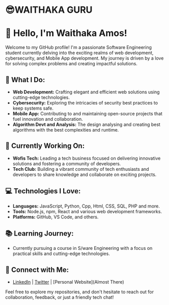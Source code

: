 #                                  😎WAITHAKA GURU
# 👋 Hello, I'm Waithaka Amos!

Welcome to my GitHub profile! I'm a passionate Software Engineering student currently delving into the exciting realms of web development, cybersecurity, and Mobile App development. My journey is driven by a love for solving complex problems and creating impactful solutions.

## 🌟 What I Do:
- **Web Development:** Crafting elegant and efficient web solutions using cutting-edge technologies.
- **Cybersecurity:** Exploring the intricacies of security best practices to keep systems safe.
- **Mobile App:** Contributing to and maintaining open-source projects that fuel innovation and collaboration.
- **Algorithm Devt and Analysis:** The design analysing and creating best algorithms with the best complexities and runtime.

## 🚀 Currently Working On:
- **Wofis Tech:** Leading a tech business focused on delivering innovative solutions and fostering a community of developers.
- **Tech Club:** Building a vibrant community of tech enthusiasts and developers to share knowledge and collaborate on exciting projects.

## 💻 Technologies I Love:
- **Languages:** JavaScript, Python, Cpp, Html, CSS, SQL, PHP and more.
- **Tools:** Node.js, npm, React and various web development frameworks.
- **Platforms:** GitHub, VS Code, and others.

## 📚 Learning Journey:
- Currently pursuing a course in S/ware Engineering with a focus on practical skills and cutting-edge technologies.

## 🔗 Connect with Me:
- [LinkedIn](https://www.linkedin.com/in/waithaka-amos-b2b80a255?utm_source=share&utm_campaign=share_via&utm_content=profile&utm_medium=android_app ) | [Twitter](https://x.com/Awaguru1?t=gApfj4Zl_yufScPtdUrTUw&s=09) | [Personal Website](Almost There)

Feel free to explore my repositories, and don't hesitate to reach out for collaboration, feedback, or just a friendly tech chat!

